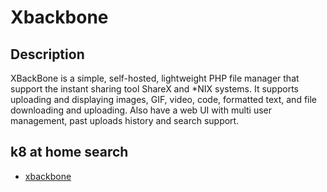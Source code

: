 # Xbackbone

## Description

XBackBone is a simple, self-hosted, lightweight PHP file manager that support the instant sharing tool ShareX and *NIX systems. It supports uploading and displaying images, GIF, video, code, formatted text, and file downloading and uploading. Also have a web UI with multi user management, past uploads history and search support.

## k8 at home search

- [xbackbone](https://nanne.dev/k8s-at-home-search/#/xbackbone)
